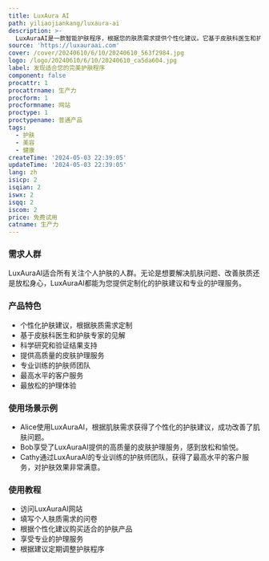 ```yaml
---
title: LuxAura AI
path: yiliaojiankang/luxaura-ai
description: >-
  LuxAuraAI是一款智能护肤程序，根据您的肤质需求提供个性化建议。它基于皮肤科医生和护肤专家的见解，以科学研究和验证结果为支撑，提供高质量的皮肤护理服务。LuxAuraAI拥有专业训练的护肤师团队，为您提供最高水平的客户服务和最放松的护理体验。
source: 'https://luxauraai.com'
cover: /cover/20240610/6/10/20240610_563f2984.jpg
logo: /logo/20240610/6/10/20240610_ca5da604.jpg
label: 发现适合您的完美护肤程序
component: false
procattr: 1
procattrname: 生产力
procform: 1
procformname: 网站
proctype: 1
proctypename: 普通产品
tags:
  - 护肤
  - 美容
  - 健康
createTime: '2024-05-03 22:39:05'
updateTime: '2024-05-03 22:39:05'
lang: zh
isicp: 2
isqian: 2
iswx: 2
isqq: 2
iscom: 2
price: 免费试用
catname: 生产力
---
```




### 需求人群
LuxAuraAI适合所有关注个人护肤的人群。无论是想要解决肌肤问题、改善肤质还是放松身心，LuxAuraAI都能为您提供定制化的护肤建议和专业的护理服务。

### 产品特色
* 个性化护肤建议，根据肤质需求定制
* 基于皮肤科医生和护肤专家的见解
* 科学研究和验证结果支持
* 提供高质量的皮肤护理服务
* 专业训练的护肤师团队
* 最高水平的客户服务
* 最放松的护理体验

### 使用场景示例
* Alice使用LuxAuraAI，根据肌肤需求获得了个性化的护肤建议，成功改善了肌肤问题。
* Bob享受了LuxAuraAI提供的高质量的皮肤护理服务，感到放松和愉悦。
* Cathy通过LuxAuraAI的专业训练的护肤师团队，获得了最高水平的客户服务，对护肤效果非常满意。

### 使用教程
* 访问LuxAuraAI网站
* 填写个人肤质需求的问卷
* 根据个性化建议购买适合的护肤产品
* 享受专业的护理服务
* 根据建议定期调整护肤程序

  
